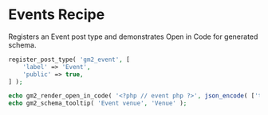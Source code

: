 # Events Recipe

Registers an Event post type and demonstrates Open in Code for generated schema.

```php
register_post_type( 'gm2_event', [
    'label' => 'Event',
    'public' => true,
] );

echo gm2_render_open_in_code( '<?php // event php ?>', json_encode( ['type' => 'event'] ) );
echo gm2_schema_tooltip( 'Event venue', 'Venue' );
```
